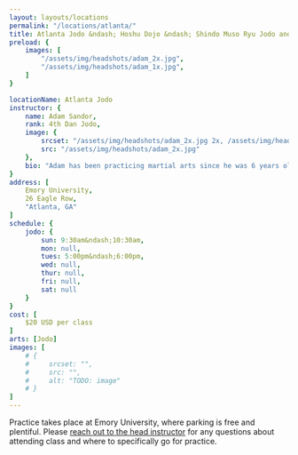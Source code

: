 ```yaml
---
layout: layouts/locations
permalink: "/locations/atlanta/"
title: Atlanta Jodo &ndash; Hoshu Dojo &ndash; Shindo Muso Ryu Jodo and Daito Ryu Aikijujutsu
preload: {
    images: [
        "/assets/img/headshots/adam_2x.jpg",
        "/assets/img/headshots/adam_1x.jpg",
    ]
}

locationName: Atlanta Jodo
instructor: {
    name: Adam Sandor,
    rank: 4th Dan Jodo,
    image: {
        srcset: "/assets/img/headshots/adam_2x.jpg 2x, /assets/img/headshots/adam_1x.jpg 1x",
        src: "/assets/img/headshots/adam_2x.jpg"
    },
    bio: "Adam has been practicing martial arts since he was 6 years old and needed to develop self-confidence. After an impromptu first official lesson in Jodo during an Iaido seminar in 2017, Adam got hooked on the jo. Moving across the country strained his ability to practice, but Adam is now a student under Thomas Groendal and practices both Seitei and Shindo Muso Ryu Jodo. There is a stereotypical phrase in martial arts, &ldquo;You’ve done it once, now do it 10,000 more times&rdquo;. Adam believes that patience and diligence is the best path to improving. He may describe a technique, but showing and doing is the most important aspect of training. Adam has a well-developed palette of martial arts and has trained in several: Jodo (current), HEMA Longsword + Dussack (current), Kendo, Aikido, Iaido, and Tae Kwon Do."
}
address: [
    Emory University,
    26 Eagle Row,
    "Atlanta, GA"
]
schedule: {
    jodo: {
        sun: 9:30am&ndash;10:30am,
        mon: null,
        tues: 5:00pm&ndash;6:00pm,
        wed: null,
        thur: null,
        fri: null,
        sat: null
    }
}
cost: [
    $20 USD per class
]
arts: [Jodo]
images: [
    # {
    #     srcset: "",
    #     src: "",
    #     alt: "TODO: image"
    # }
]
---
```


<p>Practice takes place at Emory University, where parking is free and plentiful. Please <a href="mailto:jodoatlanta@gmail.com">reach out to the head instructor</a> for any questions about attending class and where to specifically go for practice.</p>